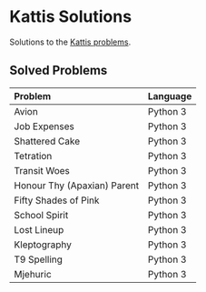 # Kattis Solutions
Solutions to the [Kattis problems](https://open.kattis.com/).

## Solved Problems                

| Problem                                       | Language                          |
|:----------------------------------------------|:----------------------------------|
|Avion                        	                | Python 3                          |
|Job Expenses					                          | Python 3                          |
|Shattered Cake                                 | Python 3                          |
|Tetration                                      | Python 3                          |
|Transit Woes                                   | Python 3                          |
|Honour Thy (Apaxian) Parent                    | Python 3                          |
|Fifty Shades of Pink                           | Python 3                          |
|School Spirit                                  | Python 3                          |
|Lost Lineup                                    | Python 3                          |
|Kleptography                                   | Python 3                          |
|T9 Spelling                                    | Python 3                          |
|Mjehuric                  						          |	Python 3  			                  |
